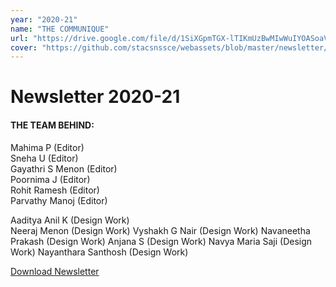 ```yaml
---
year: "2020-21"
name: "THE COMMUNIQUE"
url: "https://drive.google.com/file/d/1SiXGpmTGX-lTIKmUzBwMIwWuIYOASoaV/view?usp=sharing"
cover: "https://github.com/stacsnssce/webassets/blob/master/newsletter/communique20-21-1.png"
---
```

# Newsletter 2020-21

#### THE TEAM BEHIND:

Mahima P (Editor)  
Sneha U (Editor)  
Gayathri S Menon (Editor)  
Poornima J (Editor)  
Rohit Ramesh (Editor)     
Parvathy Manoj (Editor)

Aaditya Anil K (Design Work)  
Neeraj Menon (Design Work)
Vyshakh G Nair (Design Work)
Navaneetha Prakash (Design Work)
Anjana S (Design Work)
Navya Maria Saji (Design Work)
Nayanthara Santhosh (Design Work)

[Download Newsletter](http://nssce.ac.in/advanced/backend/web/uploads/Newsletter-cse-2019-201623338246.pdf)
